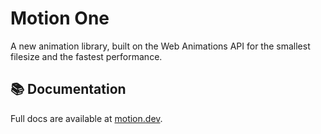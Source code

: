 # Motion One

A new animation library, built on the Web Animations API for the smallest filesize and the fastest performance.

## 📚 Documentation

Full docs are available at [motion.dev](https://motion.dev).
